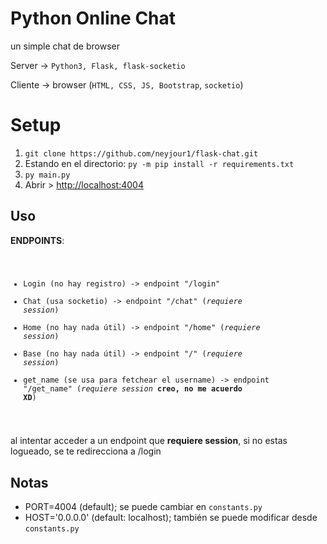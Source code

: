 # Python Online Chat
un simple chat de browser

Server -> `Python3, Flask, flask-socketio`

Cliente -> browser (`HTML, CSS, JS, Bootstrap`, `socketio`) 

# Setup

1.  `git clone https://github.com/neyjour1/flask-chat.git`
2.  Estando en el directorio: `py -m pip install -r requirements.txt`
3.  `py main.py`
4.  Abrir > [http://localhost:4004](http://localhost:4004/) 

## Uso

**ENDPOINTS**:
<code>
* Login (no hay registro) -> endpoint "/login"
* Chat (usa socketio) -> endpoint "/chat" (*requiere session*)
* Home (no hay nada útil) -> endpoint "/home" (*requiere session*)
* Base (no hay nada útil) -> endpoint "/" (*requiere session*)
* get_name (se usa para fetchear el username) -> endpoint "/get_name" (*requiere session* **creo, no me acuerdo XD**)
</code>

al intentar acceder a un endpoint que **requiere session**, si no estas logueado, se te redirecciona a /login

## Notas
-   PORT=4004 (default); se puede cambiar en `constants.py`
-   HOST='0.0.0.0' (default: localhost); también se puede modificar desde `constants.py`
